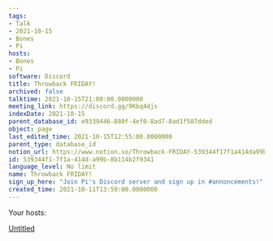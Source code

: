 ```yaml
---
tags:
- Talk
- 2021-10-15
- Bones
- Pi
hosts:
- Bones
- Pi
software: Discord
title: Throwback FRIDAY!
archived: false
talktime: 2021-10-15T21:00:00.0000000
meeting_link: https://discord.gg/9Kbq4djs
indexDate: 2021-10-15
parent_database_id: e9339446-880f-4ef0-8ad7-8ad1f507dded
object: page
last_edited_time: 2021-10-15T12:55:00.0000000
parent_type: database_id
notion_url: https://www.notion.so/Throwback-FRIDAY-539344f17f1a414da99b8b114b2f9341
id: 539344f1-7f1a-414d-a99b-8b114b2f9341
language_level: No limit
name: Throwback FRIDAY!
sign_up_here: "Join Pi's Discord server and sign up in #annoncements!"
created_time: 2021-10-11T13:59:00.0000000
---
```




Your hosts:

[Untitled](https://www.notion.so/482e61b02b9c4456b2b4fe86bb7544c6)   





